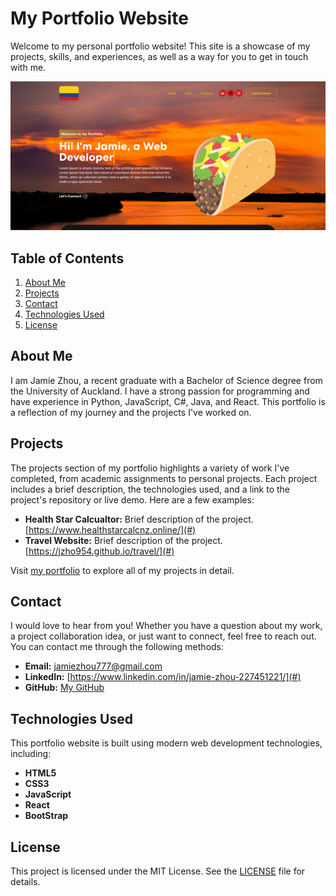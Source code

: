 # My Portfolio Website

Welcome to my personal portfolio website! This site is a showcase of my projects, skills, and experiences, as well as a way for you to get in touch with me.

![Portfolio Screenshot](./portfolio.png)

## Table of Contents
1. [About Me](#about-me)
2. [Projects](#projects)
3. [Contact](#contact)
4. [Technologies Used](#technologies-used)
5. [License](#license)

## About Me
I am Jamie Zhou, a recent graduate with a Bachelor of Science degree from the University of Auckland. I have a strong passion for programming and have experience in Python, JavaScript, C#, Java, and React. This portfolio is a reflection of my journey and the projects I've worked on.

## Projects
The projects section of my portfolio highlights a variety of work I've completed, from academic assignments to personal projects. Each project includes a brief description, the technologies used, and a link to the project's repository or live demo. Here are a few examples:
- **Health Star Calcualtor:** Brief description of the project. [https://www.healthstarcalcnz.online/](#)
- **Travel Website:** Brief description of the project. [https://jzho954.github.io/travel/](#)


Visit [my portfolio](https://jzho954.github.io/portfolio-new/) to explore all of my projects in detail.

## Contact
I would love to hear from you! Whether you have a question about my work, a project collaboration idea, or just want to connect, feel free to reach out. You can contact me through the following methods:
- **Email:** [jamiezhou777@gmail.com](mailto:your.email@example.com)
- **LinkedIn:** [https://www.linkedin.com/in/jamie-zhou-227451221/](#)
- **GitHub:** [My GitHub](https://github.com/jzho954)

## Technologies Used
This portfolio website is built using modern web development technologies, including:
- **HTML5**
- **CSS3**
- **JavaScript**
- **React**
- **BootStrap**

## License
This project is licensed under the MIT License. See the [LICENSE](LICENSE) file for details.
